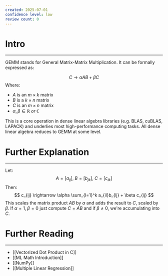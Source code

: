 ```yaml
---
created: 2025-07-01
confidence level: low
review count: 0
---
```

# Intro
---
GEMM stands for General Matrix-Matrix Multiplication. It can be formally expressed as:

$$ C \rightarrow \alpha AB + \beta C $$
Where:
- $A$ is an $m \times k$ matrix
- $B$ is a $k \times n$ matrix
- $C$ is an $m \times n$ matrix
- $\alpha, \beta \in \mathbb R \; or \; \mathbb C$

This is a core operation in dense linear algebra libraries (e.g. BLAS, cuBLAS, LAPACK) and underlies most high-performance computing tasks. All dense linear algebra reduces to GEMM at some level.

# Further Explanation
---
Let:
$$ A = [a_{ij}],\; B = [b_{jk}],\; C = [c_{ik}] $$
Then:
$$ c_{ij} \rightarrow \alpha \sum_{l=1}^k a_{il}b_{lj} + \beta c_{ij} $$
This scales the matrix product $AB$ by $\alpha$ and adds the result to $C$, scaled by $\beta$. If $\alpha = 1,\; \beta = 0$ just compute $C = AB$ and if $\beta \neq 0$, we're accumulating into $C$.

# Further Reading
---
- [[Vectorized Dot Product in C]]
- [[ML Math Introduction]]
- [[NumPy]]
- [[Multiple Linear Regression]]
